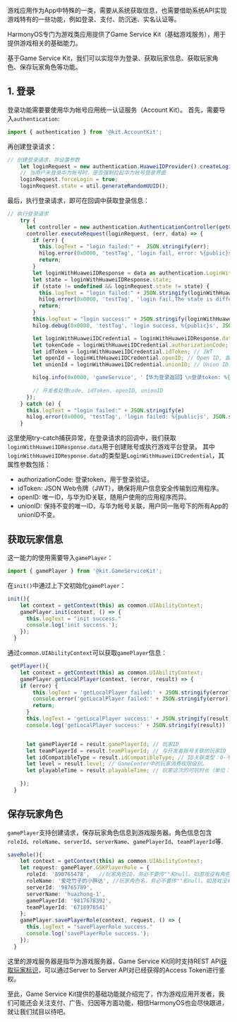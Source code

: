 游戏应用作为App中特殊的一类，需要从系统获取信息，也需要借助系统API实现游戏特有的一些功能，例如登录、支付、防沉迷、实名认证等。

HarmonyOS专门为游戏类应用提供了Game Service Kit（基础游戏服务），用于
提供游戏相关的基础能力。

基于Game Service Kit，我们可以实现华为登录、获取玩家信息、获取玩家角色、保存玩家角色等功能。

## 1. 登录
登录功能需要要使用华为帐号应用统一认证服务（Account Kit）。
首先，需要导入`authentication`:

```ts
import { authentication } from '@kit.AccountKit';
```

再创建登录请求：

```ts
// 创建登录请求，并设置参数
    let loginRequest = new authentication.HuaweiIDProvider().createLoginWithHuaweiIDRequest();
    // 当用户未登录华为帐号时，是否强制拉起华为帐号登录界面
    loginRequest.forceLogin = true;
    loginRequest.state = util.generateRandomUUID();
```

最后，执行登录请求，即可在回调中获取登录信息：

```ts
// 执行登录请求
    try {
      let controller = new authentication.AuthenticationController(getContext(this) as common.UIAbilityContext);
      controller.executeRequest(loginRequest, (err, data) => {
        if (err) {
          this.logText = "login failed:" +  JSON.stringify(err);
          hilog.error(0x0000, 'testTag', 'login fail, error: %{public}s', JSON.stringify(err));
          return;
        }
        let loginWithHuaweiIDResponse = data as authentication.LoginWithHuaweiIDResponse;
        let state = loginWithHuaweiIDResponse.state;
        if (state != undefined && loginRequest.state != state) {
          this.logText = "login failed:" + JSON.stringify(loginWithHuaweiIDResponse)
          hilog.error(0x0000, 'testTag', 'login fail,The state is different: %{public}s', JSON.stringify(loginWithHuaweiIDResponse));
          return;
        }
        this.logText = "login success:" + JSON.stringify(loginWithHuaweiIDResponse)
        hilog.debug(0x0000, 'testTag', 'login success, %{public}s', JSON.stringify(loginWithHuaweiIDResponse));

        let loginWithHuaweiIDCredential = loginWithHuaweiIDResponse.data!;
        let tokenCode = loginWithHuaweiIDCredential.authorizationCode; // 登录token
        let idToken = loginWithHuaweiIDCredential.idToken; // JWT
        let openId = loginWithHuaweiIDCredential.openID; // Open ID, 跟随App
        let unionId = loginWithHuaweiIDCredential.unionID; // Union ID，跟随华为ID

        hilog.info(0x0000, 'gameService', '【华为登录返回】\n登录token: %{public}s, JWT令牌%{public}s, Open ID: %{public}s, Union ID: %{public}s', tokenCode, idToken, openId, unionId);
        
        // 开发者处理code, idToken, openID, unionID
      });
    } catch (e) {
      this.logText = "login failed:" + JSON.stringify(e)
      hilog.error(0x0000, 'testTag', 'login failed: %{public}s', JSON.stringify(e));
    }
```

这里使用try-catch捕获异常，在登录请求的回调中，我们获取`loginWithHuaweiIDResponse.data`用于创建账号或执行游戏平台登录。
其中`loginWithHuaweiIDResponse.data`的类型是`LoginWithHuaweiIDCredential`，其属性参数包括：
* authorizationCode: 登录token，用于登录验证。
* idToken: JSON Web令牌（JWT），确保将用户信息安全传输到应用程序。
* openID: 唯一ID，与华为ID关联，随用户使用的应用程序而异。
* unionID: 保持不变的唯一ID，与华为帐号关联，用户同一账号下的所有App的unionID不变。

## 获取玩家信息
这一能力的使用需要导入`gamePlayer`：

```ts
import { gamePlayer } from '@kit.GameServiceKit';
```

在`init()`中通过上下文初始化`gamePlayer`：

```ts
init(){
    let context = getContext(this) as common.UIAbilityContext;
    gamePlayer.init(context, () => {
      this.logText = "init success."
      console.log('init success.');
    });
  }
```

通过`common.UIAbilityContext`可以获取`gamePlayer`信息：

```ts
 getPlayer(){
    let context = getContext(this) as common.UIAbilityContext;
    gamePlayer.getLocalPlayer(context, (error, result) => {
    if (error) {
        this.logText = 'getLocalPlayer failed:' + JSON.stringify(error)
        console.error('getLocalPlayer failed:' + JSON.stringify(error));
        return;
      }
      this.logText = 'getLocalPlayer success:' + JSON.stringify(result)
      console.log('getLocalPlayer success:' + JSON.stringify(result))


      let gamePlayerId = result.gamePlayerId; // 玩家ID
      let teamPlayerId = result.teamPlayerId; // 与开发者账号关联的玩家ID
      let idCompatibleType = result.idCompatibleType; // ID关联类型：0-不兼容 1-与playerId关联 2-与OpenId关联 3-与gamePlayerId关联
      let level = result.level; // GameCenter中的玩家消费权限级别。
      let playableTime = result.playableTime; // 玩家这次的可玩时长（单位：分钟）
      
    });
  }
```

## 保存玩家角色

`gamePlayer`支持创建请求，保存玩家角色信息到游戏服务器。角色信息包含`roleId`、`roleName`、`serverId`、`serverName`、`gamePlayerId`、`teamPlayerId`等.

```ts
saveRole(){
    let context = getContext(this) as common.UIAbilityContext;
    let request: gamePlayer.GSKPlayerRole = {
      roleId: '890765478',   //玩家角色ID，务必不要传""和null。如游戏没有角色系统，请传入“0”。
      roleName: '爱吃竹子的小胖达', //玩家角色名，务必不要传""和null。如游戏没有角色系统，请传入“default”。
      serverId: '98765789',
      serverName: 'huazhong-1',
      gamePlayerId: '9817678392',
      teamPlayerId: '6718976541'
    };
    gamePlayer.savePlayerRole(context, request, () => {
      this.logText = "savePlayerRole success."
      console.log('savePlayerRole success.');
    });
  }
```

这里的游戏服务器是指华为游戏服务器，Game Service Kit同时支持REST API[获取玩家标识](https://developer.huawei.com/consumer/cn/doc/harmonyos-references/gameservice-getplayerinfo-0000001743469302#section1798515114357)，可以通过Server to Server API对已经获得的Access Token进行鉴权。

至此，Game Service Kit提供的基础功能就介绍完了，作为游戏应用开发者，我们可能还会关注支付、广告、归因等方面功能，相信HarmonyOS也会尽快跟进，就让我们拭目以待吧。
